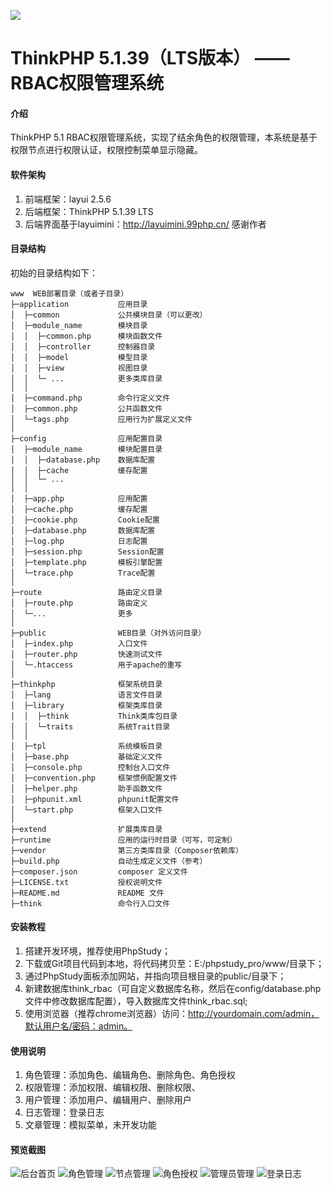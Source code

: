 ![](https://images.gitee.com/uploads/images/2020/0210/172236_e5b19fa6_1163529.png) 

ThinkPHP 5.1.39（LTS版本） —— RBAC权限管理系统
===============

#### 介绍
ThinkPHP 5.1 RBAC权限管理系统，实现了结余角色的权限管理，本系统是基于权限节点进行权限认证，权限控制菜单显示隐藏。

#### 软件架构
1.  前端框架：layui 2.5.6 
2.  后端框架：ThinkPHP 5.1.39 LTS
3.  后端界面基于layuimini：http://layuimini.99php.cn/ 感谢作者

#### 目录结构

初始的目录结构如下：

~~~
www  WEB部署目录（或者子目录）
├─application           应用目录
│  ├─common             公共模块目录（可以更改）
│  ├─module_name        模块目录
│  │  ├─common.php      模块函数文件
│  │  ├─controller      控制器目录
│  │  ├─model           模型目录
│  │  ├─view            视图目录
│  │  └─ ...            更多类库目录
│  │
│  ├─command.php        命令行定义文件
│  ├─common.php         公共函数文件
│  └─tags.php           应用行为扩展定义文件
│
├─config                应用配置目录
│  ├─module_name        模块配置目录
│  │  ├─database.php    数据库配置
│  │  ├─cache           缓存配置
│  │  └─ ...            
│  │
│  ├─app.php            应用配置
│  ├─cache.php          缓存配置
│  ├─cookie.php         Cookie配置
│  ├─database.php       数据库配置
│  ├─log.php            日志配置
│  ├─session.php        Session配置
│  ├─template.php       模板引擎配置
│  └─trace.php          Trace配置
│
├─route                 路由定义目录
│  ├─route.php          路由定义
│  └─...                更多
│
├─public                WEB目录（对外访问目录）
│  ├─index.php          入口文件
│  ├─router.php         快速测试文件
│  └─.htaccess          用于apache的重写
│
├─thinkphp              框架系统目录
│  ├─lang               语言文件目录
│  ├─library            框架类库目录
│  │  ├─think           Think类库包目录
│  │  └─traits          系统Trait目录
│  │
│  ├─tpl                系统模板目录
│  ├─base.php           基础定义文件
│  ├─console.php        控制台入口文件
│  ├─convention.php     框架惯例配置文件
│  ├─helper.php         助手函数文件
│  ├─phpunit.xml        phpunit配置文件
│  └─start.php          框架入口文件
│
├─extend                扩展类库目录
├─runtime               应用的运行时目录（可写，可定制）
├─vendor                第三方类库目录（Composer依赖库）
├─build.php             自动生成定义文件（参考）
├─composer.json         composer 定义文件
├─LICENSE.txt           授权说明文件
├─README.md             README 文件
├─think                 命令行入口文件
~~~

#### 安装教程

1.  搭建开发环境，推荐使用PhpStudy；
2.  下载或Git项目代码到本地，将代码拷贝至：E:/phpstudy_pro/www/目录下；
3.  通过PhpStudy面板添加网站，并指向项目根目录的public/目录下；
4.  新建数据库think_rbac（可自定义数据库名称，然后在config/database.php文件中修改数据库配置），导入数据库文件think_rbac.sql;
5.  使用浏览器（推荐chrome浏览器）访问：http://yourdomain.com/admin，默认用户名/密码：admin。

#### 使用说明

1.  角色管理：添加角色、编辑角色、删除角色、角色授权
2.  权限管理：添加权限、编辑权限、删除权限、
3.  用户管理：添加用户、编辑用户、删除用户
4.  日志管理：登录日志
5.  文章管理：模拟菜单，未开发功能

#### 预览截图
![后台首页](https://images.gitee.com/uploads/images/2020/0210/172641_98a85c07_1163529.jpeg "01.jpg")
![角色管理](https://images.gitee.com/uploads/images/2020/0210/172803_06a7d6ee_1163529.jpeg "02.jpg")
![节点管理](https://images.gitee.com/uploads/images/2020/0210/172901_3dc0a0d3_1163529.jpeg "03.jpg")
![角色授权](https://images.gitee.com/uploads/images/2020/0210/173017_779a039c_1163529.jpeg "04.jpg")
![管理员管理](https://images.gitee.com/uploads/images/2020/0210/173126_c9d50f56_1163529.jpeg "05.jpg")
![登录日志](https://images.gitee.com/uploads/images/2020/0210/173234_f86c2a76_1163529.jpeg "06.jpg")
